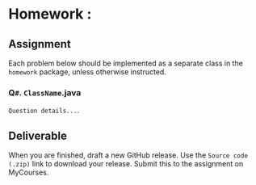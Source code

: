 # Homework <NUMBER>: <SUBJECT>

<!-- TODO: Update session number and subject. --->

## Assignment

Each problem below should be implemented as a separate class in the `homework` package, unless otherwise instructed.

<!-- TODO: Insert question number and link to implementation here. --->

### Q`#`. `ClassName`.java

<!-- TODO: Insert question details here. --->

`Question details...`.

## Deliverable

When you are finished, draft a new GitHub release. Use the `Source code (.zip)` link to download your release. Submit this to the assignment on MyCourses.
